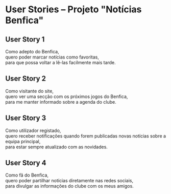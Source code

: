 # User Stories – Projeto "Notícias Benfica"

## User Story 1
Como adepto do Benfica,  
quero poder marcar notícias como favoritas,  
para que possa voltar a lê-las facilmente mais tarde.

## User Story 2
Como visitante do site,  
quero ver uma secção com os próximos jogos do Benfica,  
para me manter informado sobre a agenda do clube.

## User Story 3
Como utilizador registado,  
quero receber notificações quando forem publicadas novas notícias sobre a equipa principal,  
para estar sempre atualizado com as novidades.

## User Story 4
Como fã do Benfica,  
quero poder partilhar notícias diretamente nas redes sociais,  
para divulgar as informações do clube com os meus amigos.
